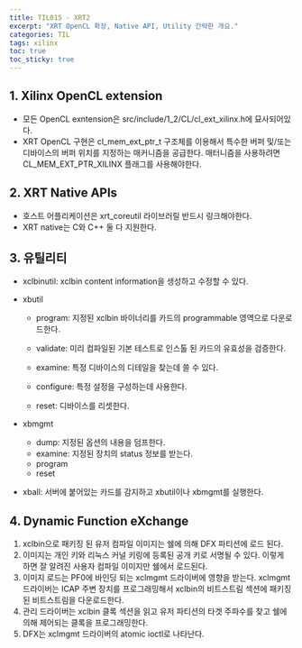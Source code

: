 ```yaml
---
title: TIL015 - XRT2
excerpt: "XRT OpenCL 확장, Native API, Utility 간략한 개요."
categories: TIL
tags: xilinx
toc: true
toc_sticky: true
---
```


## 1. Xilinx OpenCL extension

- 모든 OpenCL exntension은 src/include/1_2/CL/cl_ext_xilinx.h에 묘사되어있다.
- XRT OpenCL 구현은 cl_mem_ext_ptr_t 구조체를 이용해서 특수한 버퍼 및/또는 디바이스의 버퍼 위치를 지정하는 매커니즘을 공급한다. 매터니즘을 사용하려면 CL_MEM_EXT_PTR_XILINX 플래그를 사용해야한다.

## 2. XRT Native APIs

- 호스트 어플리케이션은 xrt_coreutil 라이브러릴 반드시 링크해야한다.
- XRT native는 C와 C++ 둘 다 지원한다.

## 3. 유틸리티

- xclbinutil: xclbin content information을 생성하고 수정할 수 있다.

- xbutil

  - program: 지정된 xclbin 바이너리를 카드의 programmable 영역으로 다운로드한다.

  - validate: 미리 컴파일된 기본 테스트로 인스톨 된 카드의 유효성을 검증한다.

  - examine: 특정 디바이스의 디테일을 찾는데 쓸 수 있다.

  - configure: 특정 설정을 구성하는데 사용한다.

  - reset: 디바이스를 리셋한다.

- xbmgmt
  - dump: 지정된 옵션의 내용을 덤프한다.
  - examine: 지정된 장치의 status 정보를 받는다.
  - program
  - reset

- xball: 서버에 붙어있는 카드를 감지하고 xbutil이나 xbmgmt를 실행한다.

## 4. Dynamic Function eXchange

1. xclbin으로 패키징 된 유저 컴파일 이미지는 쉘에 의해 DFX 파티션에 로드 된다.
2. 이미지는 개인 키와 리눅스 커널 키링에 등록된 공개 키로 서명될 수 있다. 이렇게 하면 잘 알려진 사용자 컴파일 이미지만 쉘에서 로드된다.
3. 이미지 로드는 PF0에 바인딩 되는 xclmgmt 드라이버에 영향을 받는다. xclmgmt 드라이버는 ICAP 주변 장치를 프로그래밍해서 xclbin의 비트스트림 섹션에 패키징된 비트스트림을 다운로드한다.
4. 관리 드라이버는 xclbin 클록 섹션을 읽고 유저 파티션의 타겟 주파수를 찾고 쉘에 의해 제어되는 클록을 프로그래밍한다.
5. DFX는 xclmgmt 드라이버의 atomic ioctl로 나타난다.
